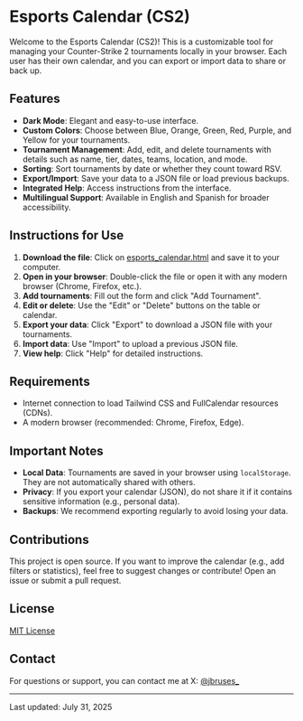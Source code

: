 # Esports Calendar (CS2)

Welcome to the Esports Calendar (CS2)! This is a customizable tool for managing your Counter-Strike 2 tournaments locally in your browser. Each user has their own calendar, and you can export or import data to share or back up.

## Features
- **Dark Mode**: Elegant and easy-to-use interface.
- **Custom Colors**: Choose between Blue, Orange, Green, Red, Purple, and Yellow for your tournaments.
- **Tournament Management**: Add, edit, and delete tournaments with details such as name, tier, dates, teams, location, and mode.
- **Sorting**: Sort tournaments by date or whether they count toward RSV.
- **Export/Import**: Save your data to a JSON file or load previous backups.
- **Integrated Help**: Access instructions from the interface.
- **Multilingual Support**: Available in English and Spanish for broader accessibility.

## Instructions for Use
1. **Download the file**: Click on [esports_calendar.html](esports_calendar.html) and save it to your computer.
2. **Open in your browser**: Double-click the file or open it with any modern browser (Chrome, Firefox, etc.).
3. **Add tournaments**: Fill out the form and click "Add Tournament".
4. **Edit or delete**: Use the "Edit" or "Delete" buttons on the table or calendar.
5. **Export your data**: Click "Export" to download a JSON file with your tournaments.
6. **Import data**: Use "Import" to upload a previous JSON file.
7. **View help**: Click "Help" for detailed instructions.

## Requirements
- Internet connection to load Tailwind CSS and FullCalendar resources (CDNs).
- A modern browser (recommended: Chrome, Firefox, Edge).

## Important Notes
- **Local Data**: Tournaments are saved in your browser using `localStorage`. They are not automatically shared with others.
- **Privacy**: If you export your calendar (JSON), do not share it if it contains sensitive information (e.g., personal data).
- **Backups**: We recommend exporting regularly to avoid losing your data.

## Contributions
This project is open source. If you want to improve the calendar (e.g., add filters or statistics), feel free to suggest changes or contribute! Open an issue or submit a pull request.

## License
[MIT License](LICENSE)

## Contact
For questions or support, you can contact me at X: [@jbruses_](https://x.com/jbruses_)

---
Last updated: July 31, 2025

